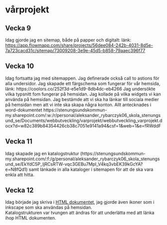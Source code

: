 # vårprojekt

<h2> Vecka 9 </h2>

Idag gjorde jag en sitemap, både på papper och digitalt: länk: https://app.flowmapp.com/share/projects/56dee084-242b-4031-8d5e-7a723cacd31c/sitemap/73009208-3e9e-45d5-b858-79aaec396f77

<h2>Vecka 10</h2>
Idag fortsatta jag med sitemappen. Jag definerade också call to astions för alla undersidor. Jag skapade ett färgschema som fungerar för vår hemsida, länk: https://coolors.co/252f3d-e5e1d9-8db4dc-eb4266
Jag undersökte vilka typsnitt fom fungerar på hemsidan. 
Jag kollade på vilka widgets vi kan använda på hemsidan. 
Jag bestämde att vi ska ha länkar till sociala medier på hemsidan men att vi inte ska skapa några konton. 
Allt antecknades i word-dokumentet  https://stenungsundskommun-my.sharepoint.com/:w:/r/personal/aleksander_rybarczyk06_skola_stenungsund_se/Documents/webbutveckling/varprojekt/webbutveckling_varprojekt.docx?d=w82c389b84354426cb38c7051e9141a94&csf=1&web=1&e=fRWddF

<h2>Vecka 11</h2>
Idag skapade jag en katalogstruktur (https://stenungsundskommun-my.sharepoint.com/:f:/g/personal/aleksander_rybarczyk06_skola_stenungsund_se/EkYdC5P_ljRCsRTW-vqc3GEBu7Mpl_V4kq3vbEK39kGcYA?e=N8fQd1) samt länkade in alla kataloger i sitemapen för att de ska vara enkla att hitta. 

<h2>Vecka 12</h2>
Idag började jag skriva i <a href="https://stenungsundskommun-my.sharepoint.com/personal/aleksander_rybarczyk06_skola_stenungsund_se/_layouts/15/onedrive.aspx?csf=1&web=1&e=Zpa0oj&cid=95ce3ee7%2D9dab%2D462a%2Dbdcf%2Dec8f466fff11&FolderCTID=0x0120007A3F9E8FC3D17A4A871E1483F6FE81C0&id=%2Fpersonal%2Faleksander%5Frybarczyk06%5Fskola%5Fstenungsund%5Fse%2FDocuments%2Fwebbutveckling%2Fvarprojekt%2FHTML%2FHomepage%2FHomepage%5Fkod&view=0" target="_blank"> HTML dokumentet</a>, jag gjorde även ikoner som i inkscape som ska användas på hemsidan. <br> Katalogstrukturen var tvungen att ändras för att underlätta med att länka ihop HTML dokumenten. 
